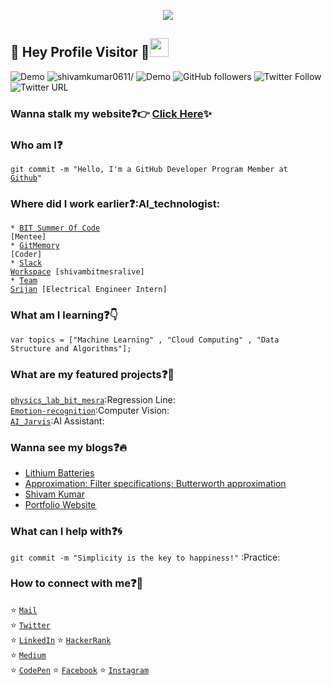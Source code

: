 <p align="center">
  <img src="https://github.com/shivamkumar0611/shivamkumar0611/blob/master/tenor%20(1).gif">
</p>
 
## :rainbow: Hey Profile Visitor :eyes:<img src="https://raw.githubusercontent.com/iampavangandhi/iampavangandhi/master/gifs/Hi.gif" width="30px"> 
</div>
<p align="left"> <img alt="Demo" src="https://img.shields.io/badge/Linkedin-1780%20Follwers-red" /> <img src=https://komarev.com/ghpvc/?username=shivamkumar0611 alt=shivamkumar0611/> <img alt="Demo" src="https://img.shields.io/badge/Instagram-1874%20Followers-blue" /> <img alt="GitHub followers" src="https://img.shields.io/github/followers/shivamkumar0611?style=social"> <img alt="Twitter Follow" src="https://img.shields.io/twitter/follow/exorcist_shivam?label=Followers"> <img alt="Twitter URL" src="https://img.shields.io/twitter/url?color=red&label=shivamkumar0611&logo=Linkedin&style=flat-square&url=https%3A%2F%2Fwww.linkedin.com%2Fin%2Fshivamkumar0611%2F">
  
  
### Wanna stalk my website:question::point_right: [Click Here](https://shivamkumar0611.github.io/):sparkles:

### Who am I:question: 
<code>git commit -m "Hello, I'm a GitHub Developer Program Member at [Github](https://www.github.com/)"</code>

### Where did I work earlier:question::AI_technologist:
<code>* [BIT Summer Of Code](https://bitsoc.github.io/) [Mentee]</code>  
<code>* [GitMemory](https://www.gitmemory.com/shivamkumar0611) [Coder]</code>      
<code>* [Slack Workspace](https://join.slack.com/t/shivambitmesralive/signup?x=x-p1489045428502-1481035866583-1519622352624) [shivambitmesralive]</code>           
<code>* [Team Srijan](https://www.linkedin.com/in/teamsrijan/?originalSubdomain=in) [Electrical Engineer Intern]</code> 
  
### What am I learning:question::point_down:	
<code>var topics = ["Machine Learning" , "Cloud Computing" , "Data Structure and Algorithms"];</code>

### What are my featured projects:question::rocket:
<code>[physics_lab_bit_mesra](https://github.com/shivamkumar0611/physics_lab_bit_mesra)</code>:Regression Line:     
<code>[Emotion-recognition](https://github.com/shivamkumar0611/Emotion-recognition)</code>:Computer Vision:  
<code>[AI_Jarvis](https://github.com/shivamkumar0611/AI_Jarvis)</code>:AI Assistant:     

### Wanna see my blogs:question::fire:
<!-- BLOG-POST-LIST:START -->
- [Lithium Batteries](https://medium.com/lithium-batteries/lithium-batteries)
- [Approximation: Filter specifications; Butterworth approximation](https://kumar-shivam0611.medium.com/approximation-butterworth-approximation)
- [Shivam Kumar](https://kumar-shivam0611.medium.com/)
- [Portfolio Website ](https://github.com/shivamkumar0611/shivamkumar0611.github.io)
<!-- BLOG-POST-LIST:END -->

### What can I help with:question::cyclone:
<code>git commit -m "Simplicity is the key to happiness!"</code> :Practice:

### How to connect with me:question::email:
:star: <code>[Mail](mailto:kumar.shivam0611@gmail.com)</code>    
:star: <code>[Twitter](https://twitter.com/exorcist_shivam)</code>  
:star: <code>[LinkedIn](https://www.linkedin.com/in/shivamkumar0611/)</code>
:star: <code>[HackerRank](https://www.hackerrank.com/kumar_shivam0611)</code>  
:star: <code>[Medium](https://medium.com/@kumar-shivam0611)</code>  
:star: <code>[CodePen](https://codepen.io/shivamkumar0611)</code>
:star: <code>[Facebook](https://www.facebook.com/profile.php?id=100040223462085)</code>
:star: <code>[Instagram](https://www.instagram.com/exorcist_shivam/)</code>
